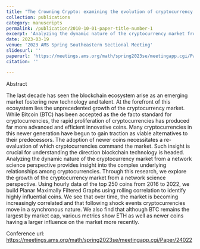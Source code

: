 ```yaml
---
title: "The Crowning Crypto: examining the evolution of cryptocurrency and community structures through network science."
collection: publications
category: manuscripts
permalink: /publication/2010-10-01-paper-title-number-1
excerpt: 'Analyzing the dynamic nature of the cryptocurrency market from a network science perspective provides insight into the complex underlying relationships among cryptocurrencies.'
date: 2023-03-19
venue: '2023 AMS Spring Southeastern Sectional Meeting'
slidesurl: ''
paperurl: 'https://meetings.ams.org/math/spring2023se/meetingapp.cgi/Paper/24022'
citation: ''

---
```


Abstract

The last decade has seen the blockchain ecosystem arise as an emerging market fostering new technology and talent. At the forefront of this ecosystem lies the unprecedented growth of the cryptocurrency market. While Bitcoin (BTC) has been accepted as the de facto standard for cryptocurrencies, the rapid proliferation of cryptocurrencies has produced far more advanced and efficient innovative coins. Many cryptocurrencies in this newer generation have begun to gain traction as viable alternatives to their predecessors. The adoption of newer coins necessitates a re-evaluation of which cryptocurrencies command the market. Such insight is crucial for understanding the direction blockchain technology is headed. Analyzing the dynamic nature of the cryptocurrency market from a network science perspective provides insight into the complex underlying relationships among cryptocurrencies. Through this research, we explore the growth of the cryptocurrency market from a network science perspective. Using hourly data of the top 250 coins from 2016 to 2022, we build Planar Maximally Filtered Graphs using rolling correlation to identify highly influential coins. We see that over time, the market is becoming increasingly correlated and that following shock events cryptocurrencies move in a synchronous nature. We also find that although BTC remains the largest by market cap, various metrics show ETH as well as newer coins having a larger influence on the market more recently.

Conference url: https://meetings.ams.org/math/spring2023se/meetingapp.cgi/Paper/24022

